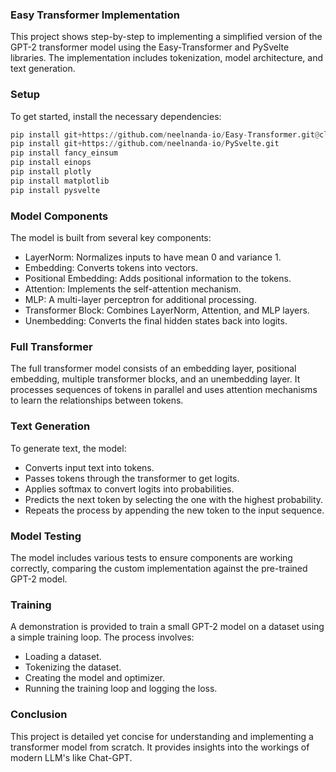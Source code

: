 ### Easy Transformer Implementation

This project shows step-by-step to implementing a simplified version of the GPT-2 transformer model using the Easy-Transformer and PySvelte libraries. The implementation includes tokenization, model architecture, and text generation.

### Setup
To get started, install the necessary dependencies:

```python
pip install git+https://github.com/neelnanda-io/Easy-Transformer.git@clean-transformer-demo
pip install git+https://github.com/neelnanda-io/PySvelte.git
pip install fancy_einsum
pip install einops
pip install plotly
pip install matplotlib
pip install pysvelte
```

### Model Components
The model is built from several key components:

- LayerNorm: Normalizes inputs to have mean 0 and variance 1.
- Embedding: Converts tokens into vectors.
- Positional Embedding: Adds positional information to the tokens.
- Attention: Implements the self-attention mechanism.
- MLP: A multi-layer perceptron for additional processing.
- Transformer Block: Combines LayerNorm, Attention, and MLP layers.
- Unembedding: Converts the final hidden states back into logits.

### Full Transformer
The full transformer model consists of an embedding layer, positional embedding, multiple transformer blocks, and an unembedding layer. It processes sequences of tokens in parallel and uses attention mechanisms to learn the relationships between tokens.

### Text Generation
To generate text, the model:

- Converts input text into tokens.
- Passes tokens through the transformer to get logits.
- Applies softmax to convert logits into probabilities.
- Predicts the next token by selecting the one with the highest probability.
- Repeats the process by appending the new token to the input sequence.

### Model Testing
The model includes various tests to ensure components are working correctly, comparing the custom implementation against the pre-trained GPT-2 model.

### Training
A demonstration is provided to train a small GPT-2 model on a dataset using a simple training loop. The process involves:

- Loading a dataset.
- Tokenizing the dataset.
- Creating the model and optimizer.
- Running the training loop and logging the loss.

### Conclusion
This project is detailed yet concise for understanding and implementing a transformer model from scratch. It provides insights into the workings of modern LLM's like Chat-GPT.
